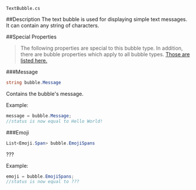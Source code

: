 ```
TextBubble.cs
```

##Description
The text bubble is used for displaying simple text messages.  
It can contain any string of characters.

##Special Properties
> The following properties are special to this bubble type. In addition, there are bubble properties which apply to all bubble types. [Those are listed here.](//github.com/Disa-im/DisaOpenSource/wiki/Bubble-Properties)

###Message
```c#
string bubble.Message
```
Contains the bubble's message. 

Example:
```c#
message = bubble.Message;
//status is now equal to Hello World!
```

###Emoji
```c#
List<Emoji.Span> bubble.EmojiSpans
```
???

Example:
```c#
emoji = bubble.EmojiSpans;
//status is now equal to ???
```